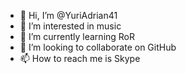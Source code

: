 - 👋 Hi, I’m @YuriAdrian41
- 👀 I’m interested in music
- 🌱 I’m currently learning RoR
- 💞️ I’m looking to collaborate on GitHub
- 📫 How to reach me is Skype

<!---
YuriAdrian41/YuriAdrian41 is a ✨ special ✨ repository because its `README.md` (this file) appears on your GitHub profile.
You can click the Preview link to take a look at your changes.
--->
